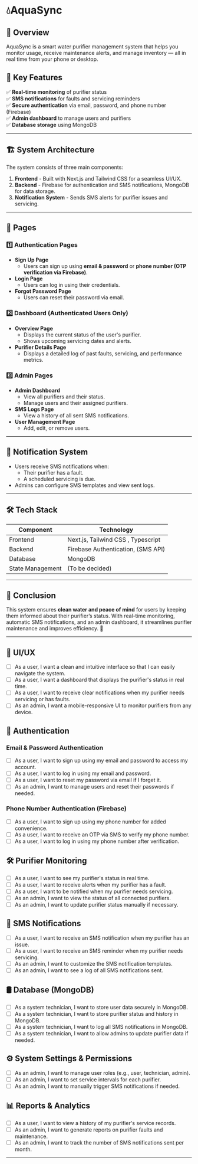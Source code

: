 # 💧AquaSync 

## 📖 Overview  
AquaSync is a smart water purifier management system that helps you monitor usage, receive maintenance alerts, and manage inventory — all in real time from your phone or desktop.  

## 🎯 Key Features  
✅ **Real-time monitoring** of purifier status  
✅ **SMS notifications** for faults and servicing reminders  
✅ **Secure authentication** via email, password, and phone number (Firebase)  
✅ **Admin dashboard** to manage users and purifiers  
✅ **Database storage** using MongoDB  

---

## 🏗️ System Architecture  
The system consists of three main components:  
1. **Frontend** - Built with Next.js and Tailwind CSS for a seamless UI/UX.  
2. **Backend** - Firebase for authentication and SMS notifications, MongoDB for data storage.  
3. **Notification System** - Sends SMS alerts for purifier issues and servicing.  

---

## 📑 Pages  

### 1️⃣ Authentication Pages  
- **Sign Up Page**  
  - Users can sign up using **email & password** or **phone number (OTP verification via Firebase)**.  
- **Login Page**  
  - Users can log in using their credentials.  
- **Forgot Password Page**  
  - Users can reset their password via email.  

### 2️⃣ Dashboard (Authenticated Users Only)  
- **Overview Page**  
  - Displays the current status of the user's purifier.  
  - Shows upcoming servicing dates and alerts.  
- **Purifier Details Page**  
  - Displays a detailed log of past faults, servicing, and performance metrics.  


### 3️⃣ Admin Pages  
- **Admin Dashboard**  
  - View all purifiers and their status.  
  - Manage users and their assigned purifiers.  
- **SMS Logs Page**  
  - View a history of all sent SMS notifications.  
- **User Management Page**  
  - Add, edit, or remove users.  

---

## 🔔 Notification System  
- Users receive SMS notifications when:  
  - Their purifier has a fault.  
  - A scheduled servicing is due.  
- Admins can configure SMS templates and view sent logs.  

---

## 🛠️ Tech Stack  
| Component       | Technology |  
|----------------|------------|  
| Frontend       | Next.js, Tailwind CSS , Typescript |  
| Backend        | Firebase Authentication, (SMS API) |  
| Database       | MongoDB |  
| State Management | (To be decided) |  

---


## 📌 Conclusion  
This system ensures **clean water and peace of mind** for users by keeping them informed about their purifier’s status. With real-time monitoring, automatic SMS notifications, and an admin dashboard, it streamlines purifier maintenance and improves efficiency. 🚀  

---


## 📌 UI/UX
- [ ] As a user, I want a clean and intuitive interface so that I can easily navigate the system.
- [ ] As a user, I want a dashboard that displays the purifier's status in real time.
- [ ] As a user, I want to receive clear notifications when my purifier needs servicing or has faults.
- [ ] As an admin, I want a mobile-responsive UI to monitor purifiers from any device.

## 🔐 Authentication
### Email & Password Authentication
- [ ] As a user, I want to sign up using my email and password to access my account.
- [ ] As a user, I want to log in using my email and password.
- [ ] As a user, I want to reset my password via email if I forget it.
- [ ] As an admin, I want to manage users and reset their passwords if needed.

### Phone Number Authentication (Firebase)
- [ ] As a user, I want to sign up using my phone number for added convenience.
- [ ] As a user, I want to receive an OTP via SMS to verify my phone number.
- [ ] As a user, I want to log in using my phone number after verification.

## 🛠️ Purifier Monitoring
- [ ] As a user, I want to see my purifier's status in real time.
- [ ] As a user, I want to receive alerts when my purifier has a fault.
- [ ] As a user, I want to be notified when my purifier needs servicing.
- [ ] As an admin, I want to view the status of all connected purifiers.
- [ ] As an admin, I want to update purifier status manually if necessary.

## 📲 SMS Notifications
- [ ] As a user, I want to receive an SMS notification when my purifier has an issue.
- [ ] As a user, I want to receive an SMS reminder when my purifier needs servicing.
- [ ] As an admin, I want to customize the SMS notification templates.
- [ ] As an admin, I want to see a log of all SMS notifications sent.

## 🛢️ Database (MongoDB)
- [ ] As a  system technician, I want to store user data securely in MongoDB.
- [ ] As a  system technician, I want to store purifier status and history in MongoDB.
- [ ] As a  system technician, I want to log all SMS notifications in MongoDB.
- [ ] As a  system technician, I want to allow admins to update purifier data if needed.

## ⚙️ System Settings & Permissions
- [ ] As an admin, I want to manage user roles (e.g., user, technician, admin).
- [ ] As an admin, I want to set service intervals for each purifier.
- [ ] As an admin, I want to manually trigger SMS notifications if needed.

## 📊 Reports & Analytics
- [ ] As a user, I want to view a history of my purifier's service records.
- [ ] As an admin, I want to generate reports on purifier faults and maintenance.
- [ ] As an admin, I want to track the number of SMS notifications sent per month.

---

